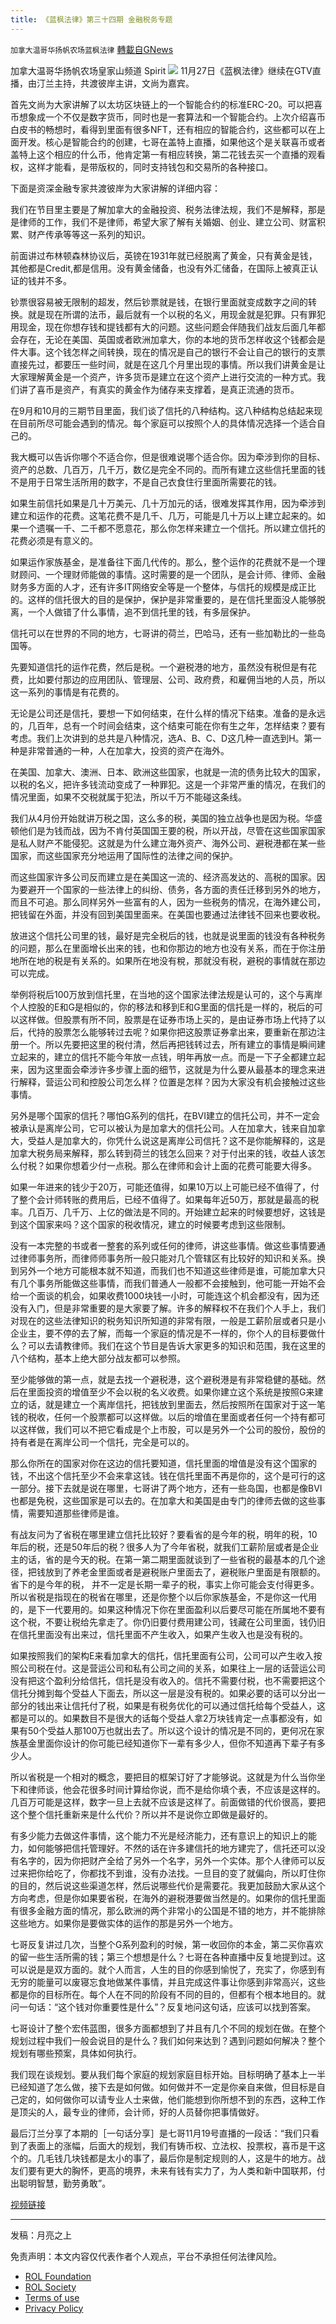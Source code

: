 ```yaml
---
title: 《蓝枫法律》第三十四期 金融税务专题
---
```

`加拿大温哥华扬帆农场蓝枫法律` [轉載自GNews](https://gnews.org/zh-hans/1717367/)

加拿大温哥华扬帆农场皇家山频道 Spirit
![](https://assets.gnews.org/wp-content/uploads/2021/12/IMG_20211122_201552.jpg)
11月27日《蓝枫法律》继续在GTV直播，由汀兰主持，共渡彼岸主讲，文尚为嘉宾。

首先文尚为大家讲解了以太坊区块链上的一个智能合约的标准ERC-20。可以把喜币想象成一个不仅是数字货币，同时也是一套算法和一个智能合约。上次介绍喜币白皮书的畅想时，看得到里面有很多NFT，还有相应的智能合约，这些都可以在上面开发。核心是智能合约的创建，七哥在盖特上直播，如果他这个是关联喜币或者盖特上这个相应的什么币，他肯定第一有相应转换，第二花钱去买一个直播的观看权，这样才能看，是带版权的，同时支持钱包和交易所的各种接口。

下面是资深金融专家共渡彼岸为大家讲解的详细内容：

我们在节目里主要是了解加拿大的金融投资、税务法律法规，我们不是解释，那是是律师的工作，我们不是律师，希望大家了解有关婚姻、创业、建立公司、财富积累、财产传承等等这一系列的知识。

前面讲过布林顿森林协议后，英镑在1931年就已经脱离了黄金，只有黄金是钱，其他都是Credit,都是信用。没有黄金储备，也没有外汇储备，在国际上被真正认证的钱并不多。

钞票很容易被无限制的超发，然后钞票就是钱，在银行里面就变成数字之间的转换。就是现在所谓的法币，最后就有一个以税的名义，用现金就是犯罪。只有罪犯用现金，现在你想存钱和提钱都有大的问题。这些问题会伴随我们战友后面几年都会存在，无论在美国、英国或者欧洲加拿大，你的本地的货币怎样收这个钱都会是件大事。这个钱怎样之间转换，现在的情况是自己的银行不会让自己的银行的支票直接先过，都要压一些时间，就是在这几个月里出现的事情。所以我们讲黄金是让大家理解黄金是一个资产，许多货币是建立在这个资产上进行交流的一种方式。我们讲了喜币是资产，有真实的黄金作为储存来支撑着，是真正流通的货币。

在9月和10月的三期节目里面，我们谈了信托的八种结构。这八种结构总结起来现在目前所尽可能会遇到的情况。每个家庭可以按照个人的具体情况选择一个适合自己的。

我大概可以告诉你哪个不适合你，但是很难说哪个适合你。因为牵涉到你的目标、资产的总数、几百万，几千万，数亿是完全不同的。而所有建立这些信托里面的钱不是用于日常生活所用的数字，不是自己衣食住行里面所需要花的钱。

如果生前信托如果是几十万美元、几十万加元的话，很难发挥其作用，因为牵涉到建立和运作的花费。这笔花费不是几千、几万，可能是几十万以上建立起来的。如果一个遗嘱一千、二千都不愿意花，那么你怎样来建立一个信托。所以建立信托的花费必须是有意义的。

如果运作家族基金，是准备往下面几代传的。那么，整个运作的花费就不是一个理财顾问、一个理财师能做的事情。这时需要的是一个团队，是会计师、律师、金融财务多方面的人才，还有许多IT网络安全等是一个整体，与信托的规模是成正比的。这样的信托很大的目的是保护，保护是非常重要的，是在信托里面没人能够脱离，一个人做错了什么事情，追不到信托里的钱，有多层保护。

信托可以在世界的不同的地方，七哥讲的荷兰，巴哈马，还有一些加勒比的一些岛国等。

先要知道信托的运作花费，然后是税。一个避税港的地方，虽然没有税但是有花费，比如要付那边的应用团队、管理层、公司、政府费，和雇佣当地的人员，所以这一系列的事情是有花费的。

无论是公司还是信托，要想一下如何结束，在什么样的情况下结束。准备的是永远的，几百年，总有一个时间会结束，这个结束可能在你有生之年，怎样结束？要有考虑。我们上次讲到的总共是八种情况，选A、B、C、D这几种一直选到H。第一种是非常普通的一种，人在加拿大，投资的资产在海外。

在美国、加拿大、澳洲、日本、欧洲这些国家，也就是一流的债务比较大的国家，以税的名义，把许多钱流动变成了一种罪犯。这是一个非常严重的情况，在我们的情况里面，如果不交税就属于犯法，所以千万不能碰这条线。

我们从4月份开始就讲万税之国，这么多的税，美国的独立战争也是因为税。华盛顿他们是为钱而战，因为不肯付英国国王要的税，所以开战，尽管在这些国家国家是私人财产不能侵犯。这就是为什么建立海外资产、海外公司、避税港都在某一些国家，而这些国家充分地运用了国际性的法律之间的保护。

而这些国家许多公司反而建立是在美国这一流的、经济高发达的、高税的国家。因为要避开一个国家的一些法律上的纠纷、债务，各方面的责任迁移到另外的地方，而且不可追。那么同样另外一些富有的人，因为一些税务的情况，在海外建公司，把钱留在外面，并没有回到美国里面来。在美国也要通过法律钱不回来也要收税。

放进这个信托公司里的钱，最好是完全税后的钱，也就是说里面的钱没有各种税务的问题，那么在里面增长出来的钱，也和你那边的地方也没有关系，而在于你注册地所在地的税是有关系的。如果所在地没有稅，那就没有税，避税的事情就在那边可以完成。

举例将税后100万放到信托里，在当地的这个国家法律法规是认可的，这个与离岸个人控股的E和G是相似的，你的移法和移到E和G里面的信托是一样的，税后的可以这样做。但股票有所不同，股票是在证券市场上买的，是由证券市场上代持了以后，代持的股票怎么能够转过去呢？如果你把这股票证券拿出来，要重新在那边注册一个。所以先要把这里的税付清，然后再把钱转过去，所有建立的事情是瞬间建立起来的，建立的信托不能今年放一点钱，明年再放一点。而是一下子全都建立起来，因为这里面会牵涉许多步骤上面的细节，这就是为什么要从最基本的理念来进行解释，营运公司和控股公司怎么样？位置是怎样？因为大家没有机会接触过这些事情。

另外是哪个国家的信托？哪怕G系列的信托，在BVI建立的信托公司，并不一定会被承认是离岸公司，它可以被认为是加拿大的信托公司。人在加拿大，钱来自加拿大，受益人是加拿大的，你凭什么说这是离岸公司信托？这不是你能解释的，这是加拿大税务局来解释，那么转到荷兰的钱怎么回来？对于付出来的钱，收益人该怎么付税？如果你想着少付一点税。那么在律师和会计上面的花费可能要大得多。

如果一年进来的钱少于20万，可能还值得，如果10万以上可能已经不值得了，付了整个会计师转账的费用后，已经不值得了。如果每年近50万，那就是最高的税率。几百万、几千万、上亿的做法是不同的。开始建立起来的时候要想好，这钱是到这个国家来吗？这个国家的税收情况，建立的时候要考虑到这些限制。

没有一本完整的书或者一整套的系列或任何的律师，讲这些事情。做这些事情要通过律师事务所，而律师师事务所一般只能对几个管辖区有比较好的知识和关系。换到另外一个地方可能根本就不知道，而我们也不知道这些律师是谁，可能加拿大只有几个事务所能做这些事情，而我们普通人一般都不会接触到，他可能一开始不会给一个面谈的机会，如果收费1000块钱一小时，可能连这个机会都没有，因为还没有入门，但是非常重要的是大家要了解。许多的解释权不在我们个人手上，我们对现在的这些法律知识的税务知识所知道的非常有限，一般是工薪阶层或者只是小企业主，要不停的去了解，而每一个家庭的情况是不一样的，你个人的目标要做什么？可以去请教律师。我们在这个节目是告诉大家更多的知识和范围，我在这里的八个结构，基本上绝大部分战友都可以参照。

至少能够做的第一点，就是去找一个避税港，这个避税港是有非常稳健的基础。然后在里面投资的增值至少不会以税的名义收费。如果你建立这个系统是按照G来建立的话，就是建立一个离岸信托，把钱放到里面去，然后按照所在国家对于这一笔钱的税收，任何一个股票都可以这样做。以后的增值在里面或者任何一个持有都可以这样做，我们可以不把它看成是个上市股，可以是另外一个公司的股份，股份的持有者是在离岸公司一个信托，完全是可以的。

那么你所在的国家对你在这边的信托要知道，信托里面的增值是没有这个国家的钱，不出这个信托至少不会来拿这钱。钱在信托里面不再是你的，这个是可行的这一部分。接下去就是说在哪里，七哥讲了两个地方，还有一些岛国，也都是像BVI也都是免税，这些国家是可以去的。在加拿大和美国是由专门的律师去做的这些事情，需要知道那些律师是谁。

有战友问为了省税在哪里建立信托比较好？要看省的是今年的税，明年的税，10年后的税，还是50年后的税？很多人为了今年省税，就我们工薪阶层或者是企业主的话，省的是今天的税。在第一第二期里面就谈到了一些省税的最基本的几个途径，把钱放到了养老金里面或者是避税账户里面去了，避税账户里面是有限额的。省下的是今年的税， 并不一定是长期一辈子的税，事实上你可能会支付得更多。所以省税是指现在的税省在哪里，还是你整个以后你家族基金，不是你这一代用的，是下一代要用的。如果这种情况下你在里面盈利以后要尽可能在所属地不要有这个税，不要让税给先拿走了。你仍旧要付费用建公司，钱藏在公司里面，钱仍旧在信托里面没有出来过，信托里面不产生收入，如果产生收入也是没有税的。

如果按照我们的架构E来看加拿大的信托，信托里面有公司，公司可以产生收入按照公司税在付。这是营运公司和私有公司之间的关系，如果往上一层的话营运公司没有把这个盈利分给信托，信托是没有收入的。信托不需要付税，也不需要把这个信托分摊到每个受益人下面去，所以这一层是没有税的。如果必要的话可以分出一部分的钱出来让信托付了税，如果是有税务优化的可以通过信托给每个受益人，这都是可以的。如果数目不是很大的话每个受益人拿2万块钱肯定一点事都没有，如果有50个受益人那100万也就出去了。所以这个设计的情况是不同的，更何况在家族基金里面你设计的你可能已经知道你下一辈有多少人，但你不知道再下辈子有多少人。

所以省税是一个相对的概念，要把目的框架订好了才能够说。这就是为什么当你坐下和律师谈，他会花很多时间计算给你说，而不是给你填个表，不应该是这样的。几百万可能是这样，数字一旦上去就不应该是这样了。前面做错的代价很高，要把这个整个信托重新来是什么代价？所以并不是说你立即做是最好的。

有多少能力去做这件事情，这个能力不光是经济能力，还有意识上的知识上的能力，如何能够把信托管理好。不然的话在许多建信托的地方建完了，信托还可以没有名字的，因为你把财产全给了另外一个名字，另外一个实体。那个人律师可以反过来把你给吃了，你都找不到谁，没有办法找。一旦目的变了就偏向，所以盯住你的目的，然后说这些渠道怎样，然后说哪些代价是需要花。我更加鼓励大家从这个方向考虑，但是你如果要省税，在海外的避税港要做当然是的。如果你的信托里面有很多金融方面的情况，那么欧洲的两个非常小的公国是不错的地方，并不能排除这些地方。如果你是要做实体的运作的那是另外一个地方。

七哥反复讲过几次，当整个G系列盈利的时候，第一收回你的本金，第二买你喜欢的留一些生活所需的钱；第三个想想是什么？七哥在各种直播中反复地提到过。这可以说是是双方面的。就个人而言，人生的目的你感到愉悦了，充实了，你感到有无穷的能量可以废寝忘食地做某件事情，并且完成这件事让你感到非常高兴，这些都是你的目标所在。每个人在不同的阶段有不同的目的，但都有个根本地目的。就问一句话：“这个钱对你重要性是什么”？反复地问这句话，应该可以找到答案。

七哥设计了整个宏伟蓝图，很多方面都想到了并且有几个不同的规划在做。在整个规划过程中我们一般会说目的是什么？我们如何来达到？遇到问题如何解决？整个规划有哪些预案，具体如何执行。

我们现在谈规划。要从我们每个家庭的规划家庭目标开始。目标明确了基本上一半已经知道了怎么做，接下去是如何做。如何做并不一定是你亲自来做，但目标是自己定的，如何做你可以请专业人士来做，他们能想到你所想不到的东西，这种工作是顶尖的人，最专业的律师，会计师，好的人员替你把事情做好。

最后汀兰分享了本期的［一句话分享］是七哥11月19号直播的一段话：“我们只看到了表面上的涨幅，后面大的规划，我们有铸币权、立法权、投票权，喜币是干这个的。几毛钱几块钱都是太小的事了，最后你是制定规则的人，这是牛的地方。战友们要有更大的胸怀，更高的境界，未来有钱有实力了，为人类和新中国联邦，付出聪明智慧，勤劳勇敢”。

[视频链接](https://gtv.org/video/id=61a2cb7544c1fe7a6c3a5e39)

* * *

发稿：月亮之上

 

免责声明：本文内容仅代表作者个人观点，平台不承担任何法律风险。

- [ROL Foundation](https://rolfoundation.org/)
- [ROL Society](https://rolsociety.org/)
- [Terms of use](https://gnews.org/terms-of-use-3/)
- [Privacy Policy](https://gnews.org/privacy-policy/)
